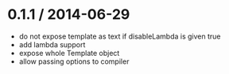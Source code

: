 
0.1.1 / 2014-06-29
==================

 * do not expose template as text if disableLambda is given true
 * add lambda support
 * expose whole Template object
 * allow passing options to compiler
